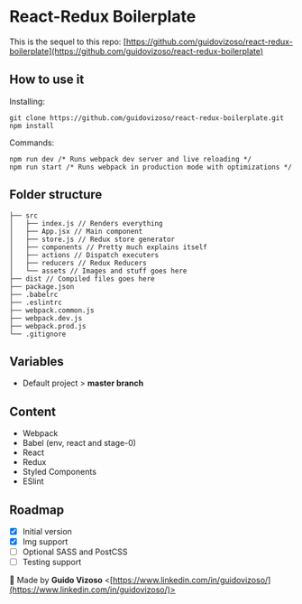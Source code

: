 # React-Redux Boilerplate

This is the sequel to this repo: [https://github.com/guidovizoso/react-redux-boilerplate](https://github.com/guidovizoso/react-redux-boilerplate)

## How to use it

Installing:

    git clone https://github.com/guidovizoso/react-redux-boilerplate.git
    npm install

Commands:

    npm run dev /* Runs webpack dev server and live reloading */
    npm run start /* Runs webpack in production mode with optimizations */

## Folder structure

```
├── src
│   ├── index.js // Renders everything
│   ├── App.jsx // Main component
│   ├── store.js // Redux store generator
│   ├── components // Pretty much explains itself
│   ├── actions // Dispatch executers
│   ├── reducers // Redux Reducers
│   └── assets // Images and stuff goes here
├── dist // Compiled files goes here
├── package.json
├── .babelrc
├── .eslintrc
├── webpack.common.js
├── webpack.dev.js
├── webpack.prod.js
└── .gitignore
```

## Variables

* Default project > **master branch**

## Content

* Webpack
* Babel (env, react and stage-0)
* React
* Redux
* Styled Components
* ESlint

## Roadmap

* [x] Initial version
* [x] Img support
* [ ] Optional SASS and PostCSS
* [ ] Testing support

:speech_balloon: Made by **Guido Vizoso** <[https://www.linkedin.com/in/guidovizoso/](https://www.linkedin.com/in/guidovizoso/)>
